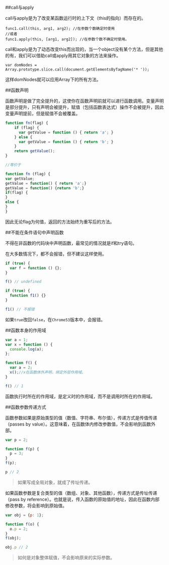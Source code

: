 ##call与apply

call与apply是为了改变某函数运行时的上下文（this的指向）而存在的。

    func1.call(this, arg1, arg2); //在参数个数确定时使用
    //或者
    func1.apply(this, [arg1, arg2]); //在参数个数不确定时使用。

call和apply是为了动态改变this而出现的，当一个object没有某个方法，但是其他的有，我们可以借助call或apply用其它对象的方法来操作。

    var domNodes = Array.prototype.slice.call(document.getElementsByTagName('* '));

这样domNodes就可以应用Array下的所有方法。

##函数声明

函数声明是做了完全提升的，这使你在函数声明前就可以进行函数调用。变量声明是部分提升，只有声明会被提升，赋值（包括函数表达式）操作不会被提升，因此变量声明提前，但是赋值不会被覆盖。

```js
function fn(flag) {
    if (flag) {
      var getValue = function () { return 'a'; }
    } else {
      var getValue = function () { return 'b'; }
    }
    return getValue();
}

//等价于

function fn (flag) {
var getValue;
getValue = function() { return 'a';}
getValue = function() {return 'b';}
if(flag) {
}
else {
}
}
```
因此无论flag为何值，返回的方法始终为重写后的方法。

##不能在条件语句中声明函数

不得在非函数的代码块中声明函数，最常见的情况就是if和try语句。

在大多数情况下，都不会报错，但不建议这样使用。

```js
if (true) {
  var f = function () {};
}

f() // undefined

if (true) {
  function f1() {}
}

f1() // 不报错
```

如果`true`改回`false`，在`Chrome53`版本中，会报错。

##函数本身的作用域

```js
var a = 1;
var x = function () {
  console.log(a);
};

function f() {
  var a = 2;
  x();//x在函数体外声明，绑定外层作用域。
}

f() // 1
```

函数执行时所在的作用域，是定义时的作用域，而不是调用时所在的作用域。

##函数参数传递方式

函数参数如果是原始类型的值（数值、字符串、布尔值），传递方式是传值传递（passes by value）。这意味着，在函数体内修改参数值，不会影响到函数外部。

```js
var p = 2;

function f(p) {
  p = 3;
}
f(p);

p // 2
```
>如果写成全局对象，就成了传址传递。


如果函数参数是复合类型的值（数组、对象、其他函数），传递方式是传址传递（pass by reference）。也就是说，传入函数的原始值的地址，因此在函数内部修改参数，将会影响到原始值。

```js
var obj = {p: 1};

function f(o) {
  o.p = 2;
}
f(obj);

obj.p // 2
```

>如何是对象整体赋值，不会影响原来的实际参数。
